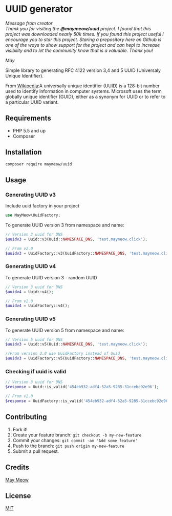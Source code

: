 # UUID generator

*Message from creator* <br />
*Thank you for visiting the **@maymeow/uuid** project. I found that this project was downloaded nearly 50k times. If you found this project useful I encourage you to star this project. Staring a prepository here on Github is one of the ways to show support for the project and can hepl to increase visibility and to let the community know that is a valuable. Thank you!*

*May*

Simple library to generating RFC 4122 version 3,4 and 5 UUID (Universaly Unique Identifier).

From [Wikipedia](https://en.wikipedia.org/wiki/Universally_unique_identifier):A universally unique identifier (UUID) is a 128-bit number used to identify information in computer systems. Microsoft uses the term globally unique identifier (GUID), either as a synonym for UUID or to refer to a particular UUID variant.

## Requirements

* PHP 5.5 and up
* Composer

## Installation

```bash
composer require maymeow/uuid
```

## Usage

### Generating UUID v3

Include uuid factory in your project

```php
use MayMeow\UuidFactory;
```

To generate UUID version 3 from namespace and name:

```php
// Version 3 uuid for DNS
$uuidv3 = Uuid::v3(Uuid::NAMESPACE_DNS, 'test.maymeow.click');

// From v2.0
$uuidv3 = UuidFactory::v3(UuidFactory::NAMESPACE_DNS, 'test.maymeow.click');
```

### Generating UUID v4

To generate UUID version 3 - random UUID

```php
// Version 3 uuid for DNS
$uuidv4 = Uuid::v4();

// From v2.0
$uuidv4 = UuidFactory::v4();
```

### Generating UUID v5

To generate UUID version 5 from namespace and name:

```php
// Version 5 uuid for DNS
$uuidv3 = Uuid::v5(Uuid::NAMESPACE_DNS, 'test.maymeow.click');

//From version 2.0 use UuidFactory instead of Uuid
$uuidv3 = UuidFactory::v5(UuidFactory::NAMESPACE_DNS, 'test.maymeow.click');
```

### Checking if uuid is valid

```php
// Version 3 uuid for DNS
$response = Uuid::is_valid('454eb932-adf4-52a5-9285-31ccebc92e96');

// From v2.0
$response = UuidFactory::is_valid('454eb932-adf4-52a5-9285-31ccebc92e96');
```

## Contributing

1. Fork it!
2. Create your feature branch: `git checkout -b my-new-feature`
3. Commit your changes: `git commit -am 'Add some feature'`
4. Push to the branch: `git push origin my-new-feature`
5. Submit a pull request.

## Credits

[May Meow](https://github.com/MayMeow)
## License

[MIT](/LICENSE)
